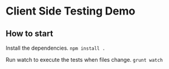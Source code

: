 # Client Side Testing Demo

## How to start

Install the dependencies.
`npm install .`

Run watch to execute the tests when files change.
`grunt watch`
